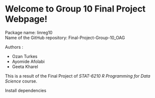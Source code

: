 
# Welcome to Group 10 Final Project Webpage!

Package name: linreg10  
Name of the GitHub repository: Final-Project-Group-10\_OAG

Authors :

-   Ozan Turkes
-   Ayomide Afolabi
-   Geeta Kharel

This is a result of the Final Project of *STAT-6210 R Programming for
Data Science* course.

Install dependencies
